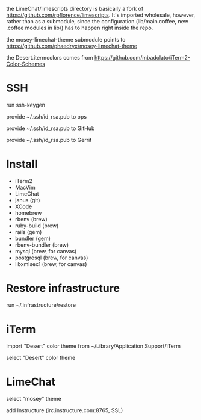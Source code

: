 the LimeChat/limescripts directory is basically a fork of
https://github.com/rpflorence/limescripts. It's imported wholesale,
however, rather than as a submodule, since the configuration
(lib/main.coffee, new .coffee modules in lib/) has to happen right
inside the repo.

the mosey-limechat-theme submodule points to
https://github.com/phaedryx/mosey-limechat-theme

the Desert.itermcolors comes from
https://github.com/mbadolato/iTerm2-Color-Schemes

SSH
===
run ssh-keygen

provide ~/.ssh/id_rsa.pub to ops

provide ~/.ssh/id_rsa.pub to GitHub

provide ~/.ssh/id_rsa.pub to Gerrit

Install
=======

 * iTerm2
 * MacVim
 * LimeChat
 * janus (git)
 * XCode
 * homebrew
 * rbenv (brew)
 * ruby-build (brew)
 * rails (gem)
 * bundler (gem)
 * rbenv-bundler (brew)
 * mysql (brew, for canvas)
 * postgresql (brew, for canvas)
 * libxmlsec1 (brew, for canvas)

Restore infrastructure
======================
run ~/.infrastructure/restore

iTerm
=====
import "Desert" color theme from ~/Library/Application Support/iTerm

select "Desert" color theme

LimeChat
========
select "mosey" theme

add Instructure (irc.instructure.com:8765, SSL)
